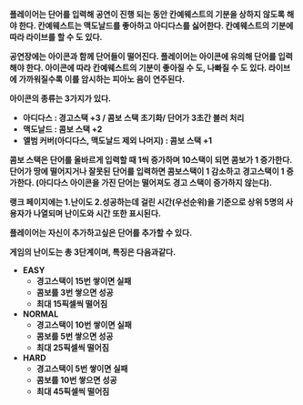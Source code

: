 **플레이어는 단어를 입력해 공연이 진행 되는 동안 칸예웨스트의 기분을 상하지 않도록 해야 한다. 칸예웨스트는 맥도날드를 좋아하고 아디다스를 싫어한다. 칸예웨스트의 기분에 따라 라이브를 할 수 도 있다.**

**공연장에는 아이콘과 함께 단어들이 떨어진다. 플레이어는 아이콘에 유의해 단어를 입력해야 한다. 아이콘에 따라 칸예웨스트의 기분이 좋아질 수 도, 나빠질 수 도 있다. 라이브에 가까워질수록 이를 암시하는 피아노 음이 연주된다.**

**아이콘의 종류는 3가지가 있다.**

- **아디다스 : 경고스택 +3 / 콤보 스택 초기화/ 단어가 3초간 블러 처리**
- **맥도날드 : 콤보 스택 +2**
- **앨범 커버(아디다스, 맥도날드 제외 나머지) : 콤보 스택 +1**

**콤보 스택은 단어를 올바르게 입력할 때 1씩 증가하며 10스택이 되면 콤보가 1 증가한다. 단어가 땅에 떨어지거나 잘못된 단어를 입력하면 콤보스택이 1 감소하고 경고스택이 1 증가한다. (아디다스 아이콘을 가진 단어는 떨어져도 경고 스택이 증가하지 않는다).** 

**랭크 페이지에는 1.난이도 2.성공하는데 걸린 시간(우선순위)을 기준으로 상위 5명의 사용자가 나열되며 난이도와 시간 또한 표시된다.** 

**플레이어는 자신이 추가하고싶은 단어를 추가할 수 있다.**

**게임의 난이도는 총 3단계이며, 특징은 다음과같다.**

- **EASY**
    - **경고스택이 15번 쌓이면 실패**
    - **콤보를 3번 쌓으면 성공**
    - **최대 15픽셀씩 떨어짐**
- **NORMAL**
    - **경고스택이 10번 쌓이면 실패**
    - **콤보를 5번 쌓으면 성공**
    - **최대 25픽셀씩 떨어짐**
- **HARD**
    - **경고스택이 5번 쌓이면 실패**
    - **콤보를 10번 쌓으면 성공**
    - **최대 45픽셀씩 떨어짐**

